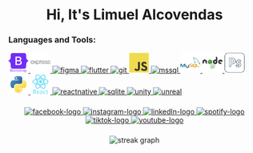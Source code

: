 

<h1 align="center">Hi, It's Limuel Alcovendas</h1>

###

<div align="center">
  <h3 align="left">Languages and Tools:</h3>
    <p align="left"> 
      <a href="https://getbootstrap.com" target="_blank" rel="noreferrer"> 
        <img src="https://raw.githubusercontent.com/devicons/devicon/master/icons/bootstrap/bootstrap-plain-wordmark.svg" alt="bootstrap" width="40" height="40"/> 
      </a> 
      <a href="https://expressjs.com" target="_blank" rel="noreferrer"> 
        <img src="https://raw.githubusercontent.com/devicons/devicon/master/icons/express/express-original-wordmark.svg" alt="express" width="40" height="40"/> 
      </a> 
      <a href="https://www.figma.com/" target="_blank" rel="noreferrer"> 
        <img src="https://www.vectorlogo.zone/logos/figma/figma-icon.svg" alt="figma" width="40" height="40"/> 
      </a> 
      <a href="https://flutter.dev" target="_blank" rel="noreferrer"> 
        <img src="https://www.vectorlogo.zone/logos/flutterio/flutterio-icon.svg" alt="flutter" width="40" height="40"/> 
      </a> 
      <a href="https://git-scm.com/" target="_blank" rel="noreferrer"> 
        <img src="https://www.vectorlogo.zone/logos/git-scm/git-scm-icon.svg" alt="git" width="40" height="40"/> 
      </a> 
      <a href="https://developer.mozilla.org/en-US/docs/Web/JavaScript" target="_blank" rel="noreferrer"> 
        <img src="https://raw.githubusercontent.com/devicons/devicon/master/icons/javascript/javascript-original.svg" alt="javascript" width="40" height="40"/> 
      </a> 
      <a href="https://www.microsoft.com/en-us/sql-server" target="_blank" rel="noreferrer"> 
        <img src="https://www.svgrepo.com/show/303229/microsoft-sql-server-logo.svg" alt="mssql" width="40" height="40"/> 
      </a> 
      <a href="https://www.mysql.com/" target="_blank" rel="noreferrer"> 
        <img src="https://raw.githubusercontent.com/devicons/devicon/master/icons/mysql/mysql-original-wordmark.svg" alt="mysql" width="40" height="40"/> 
      </a> 
      <a href="https://nodejs.org" target="_blank" rel="noreferrer"> 
        <img src="https://raw.githubusercontent.com/devicons/devicon/master/icons/nodejs/nodejs-original-wordmark.svg" alt="nodejs" width="40" height="40"/> 
      </a> 
      <a href="https://www.photoshop.com/en" target="_blank" rel="noreferrer">
        <img src="https://raw.githubusercontent.com/devicons/devicon/master/icons/photoshop/photoshop-line.svg" alt="photoshop" width="40" height="40"/> 
      </a> 
      <a href="https://www.python.org" target="_blank" rel="noreferrer"> 
        <img src="https://raw.githubusercontent.com/devicons/devicon/master/icons/python/python-original.svg" alt="python" width="40" height="40"/> 
      </a> 
      <a href="https://reactjs.org/" target="_blank" rel="noreferrer"> 
        <img src="https://raw.githubusercontent.com/devicons/devicon/master/icons/react/react-original-wordmark.svg" alt="react" width="40" height="40"/> 
      </a> 
      <a href="https://reactnative.dev/" target="_blank" rel="noreferrer"> 
        <img src="https://reactnative.dev/img/header_logo.svg" alt="reactnative" width="40" height="40"/> 
      </a> 
      <a href="https://www.sqlite.org/" target="_blank" rel="noreferrer"> 
        <img src="https://www.vectorlogo.zone/logos/sqlite/sqlite-icon.svg" alt="sqlite" width="40" height="40"/> 
      </a> 
      <a href="https://unity.com/" target="_blank" rel="noreferrer"> 
        <img src="https://www.vectorlogo.zone/logos/unity3d/unity3d-icon.svg" alt="unity" width="40" height="40"/> 
      </a> 
      <a href="https://unrealengine.com/" target="_blank" rel="noreferrer"> 
        <img src="https://raw.githubusercontent.com/kenangundogan/fontisto/036b7eca71aab1bef8e6a0518f7329f13ed62f6b/icons/svg/brand/unreal-engine.svg" alt="unreal" width="40" height="40"/> 
      </a> 
    </p>
</div>

###

<div align="center">
  <a href="https://www.facebook.com/kreid05" target="_blank">
    <img src="https://github.com/user-attachments/assets/1825a056-4d8c-480c-91e5-3e129ec92619" height="120" alt="facebook-logo" />
  </a>
  <a href="https://www.instagram.com/limmmm.05/" target="_blank">
    <img src="https://github.com/user-attachments/assets/80ffb675-43ab-4ea6-84d7-a67912b7529d" height="120" alt="instagram-logo" />
  </a>
    <a href="https://www.linkedin.com/in/lim-alcovendas-8175a3364/" target="_blank">
    <img src="https://github.com/user-attachments/assets/bcb410f9-c5da-4f45-a26d-fe006152bb62" height="120" alt="linkedIn-logo" />
  </a>
  </a>
    <a href="https://open.spotify.com/user/21cwkkolofkfx5jblbcfun3pa?si=6288fab9925f45de/" target="_blank">
    <img src="https://github.com/user-attachments/assets/dd37cce8-422a-4e28-bd2f-f06f09b845ac" height="120" alt="spotify-logo" />
  </a>
  </a>
    <a href="https://www.tiktok.com/@alcovendaslimuel" target="_blank">
    <img src="https://github.com/user-attachments/assets/23ad0185-af36-4895-90fe-6e78cfa5a9f0" height="120" alt="tiktok-logo" />
  </a>
  </a>
    <a href="https://youtube.com/@kreid_0405?si=xQkg26Nh5oUVScxm" target="_blank">
    <img src="https://github.com/user-attachments/assets/2c3fe58b-26fe-4473-b807-1b36c644bdf4" height="120" alt="youtube-logo" />
  </a>
</div>

###

<div align="center">
  <img src="https://streak-stats.demolab.com?user=maurodesouza&locale=en&mode=daily&theme=dracula&hide_border=false&border_radius=5&order=3" height="150" alt="streak graph"  />
</div>

###

